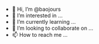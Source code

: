 - 👋 Hi, I’m @baojours
- 👀 I’m interested in ...
- 🌱 I’m currently learning ...
- 💞️ I’m looking to collaborate on ...
- 📫 How to reach me ...

<!---
baojours/baojours is a ✨ special ✨ repository because its `README.md` (this file) appears on your GitHub profile.
You can click the Preview link to take a look at your changes.
--->
